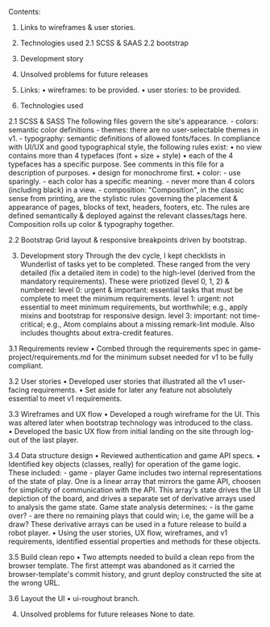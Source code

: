 Contents:
1. Links to wireframes & user stories.
2. Technologies used
  2.1 SCSS & SAAS
  2.2 bootstrap
3. Development story
4. Unsolved problems for future releases

1. Links:
• wireframes: to be provided.
• user stories: to be provided.

2. Technologies used

  2.1 SCSS & SASS
  The following files govern the site's appearance.
    - colors: semantic color definitions
    - themes: there are no user-selectable themes in v1.
    - typography: semantic definitions of allowed fonts/faces. In compliance with
        UI/UX and good typographical style, the following rules exist:
        • no view contains more than 4 typefaces (font + size + style)
        • each of the 4 typefaces has a specific purpose. See comments in this
            file for a description of purposes.
        • design for monochrome first.
        • color:
          - use sparingly.
          - each color has a specific meaning.
          - never more than 4 colors (including black) in a view.
    - composition: "Composition", in the classic sense from printing, are the stylistic
        rules governing the placement & appearance of pages, blocks of text, headers,
        footers, etc. The rules are defined semantically & deployed against the relevant classes/tags here. Composition rolls up color & typography together.

  2.2 Bootstrap
  Grid layout & responsive breakpoints driven by bootstrap.

3. Development story
Through the dev cycle, I kept checklists in Wunderlist of tasks yet to be completed.
These ranged from the very detailed (fix a detailed item in code) to the high-level
(derived from the mandatory requirements). These were priotized (level 0, 1, 2) & numbered:
  level 0: urgent & important: essential tasks that must be complete to meet the
    minimum requirements.
  level 1: urgent: not essential to meet minimum requirements, but worthwhile; e.g.,
    apply mixins and bootstrap for responsive design.
  level 3: important: not time-critical; e.g., Atom complains about a missing
    remark-lint module. Also includes thoughts about extra-credit features.

  3.1 Requirements review
  • Combed through the requirements spec in game-project/requirements.md for the
      minimum subset needed for v1 to be fully compliant.

  3.2 User stories
  • Developed user stories that illustrated all the v1 user-facing requirements.
  • Set aside for later any feature not absolutely essential to meet v1 requirements.

  3.3 Wireframes and UX flow
  • Developed a rough wireframe for the UI. This was altered later when bootstrap
      technology was introduced to the class.
  • Developed the basic UX flow from initial landing on the site through log-out
      of the last player.

  3.4 Data structure design
  • Reviewed authentication and game API specs.
  • Identified key objects (classes, really) for operation of the game logic.
      These included:
      - game
      - player
      Game includes two internal representations of the state of play. One is a
      linear array that mirrors the game API, choosen for simplicity of communication
      with the API. This array's state drives the UI depiction of the board, and
      drives a separate set of derivative arrays used to analysis the game state.
      Game state analysis determines:
      - is the game over?
      - are there no remaining plays that could win; i.e, the game will be a draw?
      These derivative arrays can be used in a future release to build a robot
      player.
  • Using the user stories, UX flow, wireframes, and v1 requirements, identified
      essential properties and methods for these objects.

  3.5 Build clean repo
  • Two attempts needed to build a clean repo from the browser template. The first
      attempt was abandoned as it carried the browser-template's commit history, and
      grunt deploy constructed the site at the wrong URL.

  3.6 Layout the UI
  • ui-roughout branch.

4. Unsolved problems for future releases
None to date.
